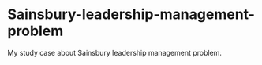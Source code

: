 # Sainsbury-leadership-management-problem
My study case about Sainsbury leadership management problem.
